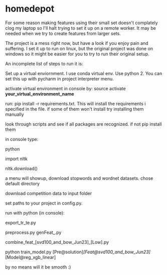 # homedepot

For some reason making features using their small set doesn't complately clog my laptop so I'll halt trying to set it up on a remote worker. It may be needed when we try to create features from larger sets.

The project is a mess right now, but have a look if you enjoy pain and suffering.
I set it up to run on linux, but the original project was done on windows so it might be easier for you to try to run their original setup.

An incomplete list of steps to run it is:

Set up a virtual enviornment. I use conda virtual env. Use python 2. You can set this up with pycharm in project interpreter menu.

activate virtual environment in console by: source activate __your_virtual_environment_name__

run: pip install -r requirements.txt. This will install the requirements i specified in the file. if some of them won't install try installing them manually

look through scripts and see if all packages are recognized. if not pip install them

in console type:

  python
  
  import nltk
  
  nltk.download()
  
a menu will showup, download stopwords and wordnet datasets. chose default directory

download competition data to input folder

set paths to your project in config.py.

run with python (in console):

  export_tr_te.py
  
  preprocess.py
  genFeat_<feature name>.py
  
  combine_feat_[svd100_and_bow_Jun23]_[Low].py
  
  python train_model.py [Pre@solution]_[Feat@svd100_and_bow_Jun23]_[Model@reg_xgb_linear]
  
  
by no means will it be smooth :)
